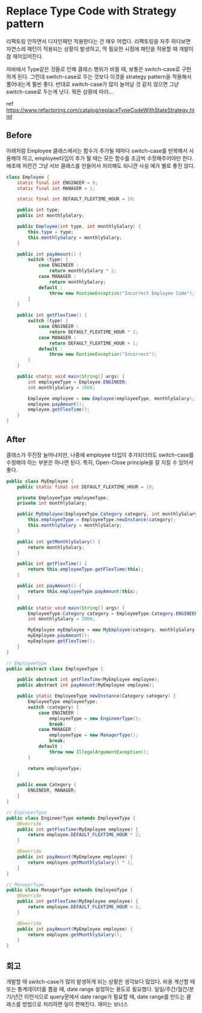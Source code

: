 # Replace Type Code with Strategy pattern

리팩토링 안하면서 디자인패턴 적용한다는 건 매우 어렵다. 리팩토링을 자주 하다보면 자연스레 패턴이 적용되는 상황이 발생하고, 딱 필요한 시점에 패턴을 적용할 때 개발이 참 재미있어진다.

자바에서 Type같은 것들로 인해 클래스 행위가 바뀔 때, 보통은 switch-case로 구현하게 된다. 그런데 switch-case로 두는 것보다 이것을 strategy pattern을 적용해서 풀어내는게 훨씬 좋다. 반대로 switch-case가 많이 늘어날 것 같지 않으면 그냥 switch-case로 두는게 낫다. 뭐든 상황에 따라...

ref <https://www.refactoring.com/catalog/replaceTypeCodeWithStateStrategy.html>


## Before 

아래처럼 Employee 클래스에서는 함수가 추가될 때마다 switch-case를 반복해서 사용해야 하고, employee타입이 추가 될 때는 모든 함수를 조금씩 수정해주어야만 한다. 애초에 저런건 그냥 서브 클래스를 만들어서 처리해도 되니깐 사실 예가 별로 좋진 않다. 

```java
class Employee {
	static final int ENGINEER = 0;
	static final int MANAGER = 1;

	static final int DEFAULT_FLEXTIME_HOUR = 10;

	public int type;
    public int monthlySalary;

	public Employee(int type, int monthlySalary) {
		this.type = type;
		this.monthlySalary = monthlySalary;
	}

	public int payAmount() {
		switch (type) {
			case ENGINEER :
				return monthlySalary * 2;
			case MANAGER :
				return monthlySalary;
			default :
				throw new RuntimeException("Incorrect Employee Code");
		}
	}

	public int getFlexTime() {
		switch (type) {
			case ENGINEER :
				return DEFAULT_FLEXTIME_HOUR * 2;
			case MANAGER :
				return DEFAULT_FLEXTIME_HOUR + 1;
			default :
				throw new RuntimeException("Incorrect");
		}
	}

	public static void main(String[] args) {
		int employeeType = Employee.ENGINEER;
        int monthlySalary = 2000;

		Employee employee = new Employee(employeeType, monthlySalary);
		employee.payAmount();
		employee.getFlexTime();
	}
}
```

## After

클래스가 무진장 늘어나지만, 나중에 employee 타입이 추가되더라도 switch-case를 수정해야 하는 부분은 하나면 된다. 특히, Open-Close principle을 잘 지킬 수 있어서 좋다. 

```java
public class MyEmployee {
	public static final int DEFAULT_FLEXTIME_HOUR = 10;

	private EmployeeType employeeType;
	private int monthlySalary;

	public MyEmployee(EmployeeType.Category category, int monthlySalary) {
		this.employeeType = EmployeeType.newInstance(category);
		this.monthlySalary = monthlySalary;
	}

	public int getMonthlySalary() {
		return monthlySalary;
	}

	public int getFlexTime() {
		return this.employeeType.getFlexTime(this);
	}

	public int payAmount() {
		return this.employeeType.payAmount(this);
	}

    public static void main(String[] args) {
        EmployeeType.Category category = EmployeeType.Category.ENGINEER;
        int monthlySalary = 2000;

		MyEmployee myEmployee = new MyEmployee(category, monthlySalary);
		myEmployee.payAmount();
		myEmployee.getFlexTime();
    }
}
```
```java
// EmployeeType
public abstract class EmployeeType {

    public abstract int getFlexTime(MyEmployee employee);
    public abstract int payAmount(MyEmployee employee);

	public static EmployeeType newInstance(Category category) {
		EmployeeType employeeType;
		switch (category) {
			case ENGINEER :
				employeeType = new EngineerType();
				break;
			case MANAGER :
				employeeType = new ManagerType();
				break;
			default :
				throw new IllegalArgumentException();
		}

		return employeeType;
	}

	public enum Category {
		ENGINEER, MANAGER;
	}
}
```
```java
// EngineerType
public class EngineerType extends EmployeeType {
	@Override
	public int getFlexTime(MyEmployee employee) {
		return employee.DEFAULT_FLEXTIME_HOUR * 2;
	}

	@Override
	public int payAmount(MyEmployee employee) {
		return employee.getMonthlySalary() * 2;
	}
}
```
```java
// ManagerType
public class ManagerType extends EmployeeType {
    @Override
    public int getFlexTime(MyEmployee employee) {
        return employee.DEFAULT_FLEXTIME_HOUR + 1;
    }

    @Override
    public int payAmount(MyEmployee employee) {
        return employee.getMonthlySalary();
    }
}

```


## 회고

개발할 때 switch-case가 많이 발생하게 되는 상황은 생각보다 많았다. 비용 계산할 때 또는 통계데이터를 뽑을 때, date range 설정하는 용도로 필요했다. 일일/주간/월간/분기/년간 이런식으로 query문에서 date range가 필요할 때, date range를 만드는 클래스를 방법으로 처리하면 일이 편해진다. 재미는 보너스